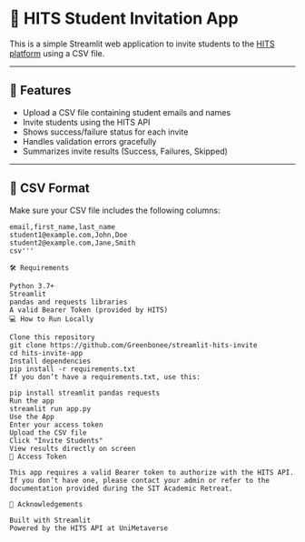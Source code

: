 # 📧 HITS Student Invitation App

This is a simple Streamlit web application to invite students to the [HITS platform](https://datapipes.api.hits.unimetaverse.net) using a CSV file.

---

## 🚀 Features

- Upload a CSV file containing student emails and names
- Invite students using the HITS API
- Shows success/failure status for each invite
- Handles validation errors gracefully
- Summarizes invite results (Success, Failures, Skipped)

---

## 📂 CSV Format

Make sure your CSV file includes the following columns:

```csv
email,first_name,last_name
student1@example.com,John,Doe
student2@example.com,Jane,Smith
csv'''

🛠 Requirements

Python 3.7+
Streamlit
pandas and requests libraries
A valid Bearer Token (provided by HITS)
💻 How to Run Locally

Clone this repository
git clone https://github.com/Greenbonee/streamlit-hits-invite
cd hits-invite-app
Install dependencies
pip install -r requirements.txt
If you don’t have a requirements.txt, use this:

pip install streamlit pandas requests
Run the app
streamlit run app.py
Use the App
Enter your access token
Upload the CSV file
Click "Invite Students"
View results directly on screen
🔐 Access Token

This app requires a valid Bearer token to authorize with the HITS API. If you don’t have one, please contact your admin or refer to the documentation provided during the SIT Academic Retreat.

🙌 Acknowledgements

Built with Streamlit
Powered by the HITS API at UniMetaverse